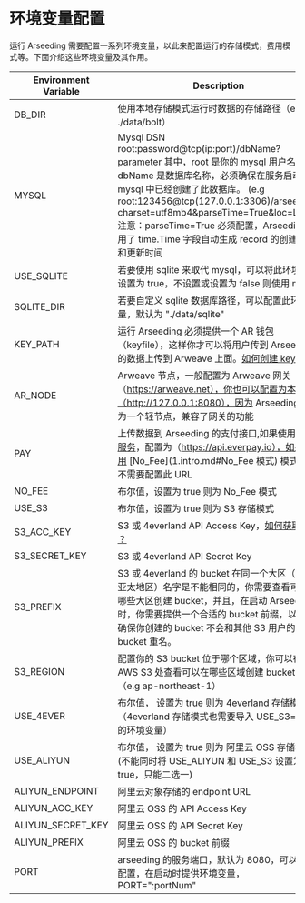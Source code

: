 # 环境变量配置


运行 Arseeding 需要配置一系列环境变量，以此来配置运行的存储模式，费用模式等。下面介绍这些环境变量及其作用。

| Environment Variable | Description                                                                                                                                                                                                                                                                           |
|----------------------|---------------------------------------------------------------------------------------------------------------------------------------------------------------------------------------------------------------------------------------------------------------------------------------|
| DB_DIR               | 使用本地存储模式运行时数据的存储路径（e.g ./data/bolt）                                                                                                                                                                                                                                                   |
| MYSQL                | Mysql DSN root:password@tcp(ip:port)/dbName?parameter 其中，root 是你的 mysql 用户名，dbName 是数据库名称，必须确保在服务启动前 mysql 中已经创建了此数据库。 (e.g root:123456@tcp(127.0.0.1:3306)/arseed?charset=utf8mb4&parseTime=True&loc=Local)  注意：parseTime=True 必须配置，Arseeding 使用了 time.Time 字段自动生成 record 的创建时间和更新时间 |
| USE_SQLITE           | 若要使用 sqlite 来取代 mysql，可以将此环境变量设置为 true，不设置或设置为 false 则使用 mysql                                                                                                                                                                                                                        |
| SQLITE_DIR           | 若要自定义 sqlite 数据库路径，可以配置此环境变量，默认为 "./data/sqlite"                                                                                                                                                                                                                                      |
| KEY_PATH             | 运行 Arseeding 必须提供一个 AR 钱包（keyfile），这样你才可以将用户传到 Arseeding 的数据上传到 Arweave 上面。[如何创建 keyfile？](../other/2.getAR.md)                                                                                                                                                                       |
| AR_NODE              | Arweave 节点，一般配置为 Arweave 网关（https://arweave.net），你也可以配置为本机（http://127.0.0.1:8080），因为 Arseeding 作为一个轻节点，兼容了网关的功能                                                                                                                                                                       |
| PAY                  | 上传数据到 Arseeding 的支付接口,如果使用[公共服务](https://arseed.web3infra.dev)，配置为（https://api.everpay.io），如果使用 [No_Fee](1.intro.md#No_Fee 模式) 模式，则不需要配置此 URL                                                                                                                                         |
| NO_FEE               | 布尔值，设置为 true 则为 No_Fee 模式                                                                                                                                                                                                                                                             |
| USE_S3               | 布尔值，设置为 true 则为 S3 存储模式                                                                                                                                                                                                                                                               |
| S3_ACC_KEY           | S3 或 4everland API Access Key，[如何获取 Key ？](../other/1.S3API%20Key.md)                                                                                                                                                                                                                 |
| S3_SECRET_KEY        | S3 或 4everland API Secret Key                                                                                                                                                                                                                                                         |
| S3_PREFIX            | S3 或 4everland 的 bucket 在同一个大区（例如 亚太地区）名字是不能相同的，你需要查看可以在哪些大区创建 bucket，并且，在启动 Arseeding 时，你需要提供一个合适的 bucket 前缀，以此来确保你创建的 bucket 不会和其他 S3 用户的 bucket 重名。                                                                                                                                |
| S3_REGION            | 配置你的 S3 bucket 位于哪个区域，你可以在 AWS S3 处查看可以在哪些区域创建 bucket （e.g ap-northeast-1）                                                                                                                                                                                                            |
| USE_4EVER            | 布尔值， 设置为 true 则为 4everland 存储模式（4everland 存储模式也需要导入 USE_S3=true 的环境变量）                                                                                                                                                                                                                |                                                                                                                                                                          |
| USE_ALIYUN           | 布尔值， 设置为 true 则为 阿里云 OSS 存储模式 (不能同时将 USE_ALIYUN 和 USE_S3 设置为 true，只能二选一)                                                                                                                                                                                                              |
| ALIYUN_ENDPOINT      | 阿里云对象存储的 endpoint URL                                                                                                                                                                                                                                                                 |
| ALIYUN_ACC_KEY       | 阿里云 OSS 的 API Access Key                                                                                                                                                                                                                                                              |
| ALIYUN_SECRET_KEY    | 阿里云 OSS 的 API Secret Key                                                                                                                                                                                                                                                              |
| ALIYUN_PREFIX        | 阿里云 OSS 的 bucket 前缀                                                                                                                                                                                                                                                                   |
| PORT                 | arseeding 的服务端口，默认为 8080，可以自行配置，在启动时提供环境变量，PORT=":portNum"                                                                                                                                                                                                                            |

